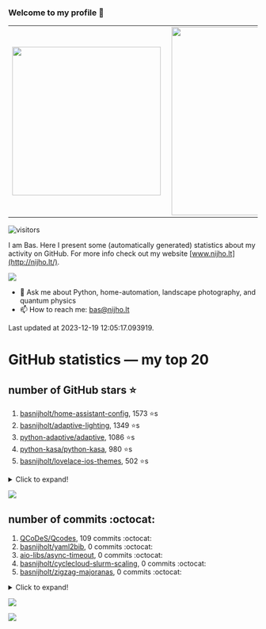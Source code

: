 ### Welcome to my profile 👋

<center>
  <table>
    <tr>
        <td><img width="300px" align="left" src="https://github-readme-stats.vercel.app/api/top-langs/?username=basnijholt&hide=TeX,Jupyter%20Notebook&layout=compact&theme=radical" /></td>
        <td><img align='right' src="https://github-readme-stats.vercel.app/api?username=basnijholt&show_icons=true&theme=radical" width="380"></td>
    </tr>
  </table>
</center>

![visitors](https://visitor-badge.glitch.me/badge?page_id=basnijholt.visitor-badge)

I am Bas. Here I present some (automatically generated) statistics about my activity on GitHub. For more info check out my website [www.nijho.lt](http://nijho.lt/).

![](https://www.nijho.lt/authors/admin/avatar_hu9e60e4b9bc120dfb6a666009f2878da6_182107_250x250_fill_q90_lanczos_center.jpg)

- 💬 Ask me about Python, home-automation, landscape photography, and quantum physics
- 📫 How to reach me: bas@nijho.lt

Last updated at 2023-12-19 12:05:17.093919.

# GitHub statistics — my top 20

## number of GitHub stars ⭐️

1. [basnijholt/home-assistant-config](https://github.com/basnijholt/home-assistant-config/), 1573 ⭐️s
2. [basnijholt/adaptive-lighting](https://github.com/basnijholt/adaptive-lighting/), 1349 ⭐️s
3. [python-adaptive/adaptive](https://github.com/python-adaptive/adaptive/), 1086 ⭐️s
4. [python-kasa/python-kasa](https://github.com/python-kasa/python-kasa/), 980 ⭐️s
5. [basnijholt/lovelace-ios-themes](https://github.com/basnijholt/lovelace-ios-themes/), 502 ⭐️s
<details><summary>Click to expand!</summary>

6. [basnijholt/lovelace-ios-dark-mode-theme](https://github.com/basnijholt/lovelace-ios-dark-mode-theme/), 429 ⭐️s
7. [basnijholt/miflora](https://github.com/basnijholt/miflora/), 361 ⭐️s
8. [basnijholt/rsync-time-machine.py](https://github.com/basnijholt/rsync-time-machine.py/), 352 ⭐️s
9. [topocm/topocm_content](https://github.com/topocm/topocm_content/), 257 ⭐️s
10. [basnijholt/home-assistant-streamdeck-yaml](https://github.com/basnijholt/home-assistant-streamdeck-yaml/), 151 ⭐️s
11. [basnijholt/home-assistant-macbook-touch-bar](https://github.com/basnijholt/home-assistant-macbook-touch-bar/), 94 ⭐️s
12. [basnijholt/unidep](https://github.com/basnijholt/unidep/), 80 ⭐️s
13. [kwant-project/kwant](https://github.com/kwant-project/kwant/), 79 ⭐️s
14. [basnijholt/markdown-code-runner](https://github.com/basnijholt/markdown-code-runner/), 75 ⭐️s
15. [basnijholt/home-assistant-streamdeck-yaml-addon](https://github.com/basnijholt/home-assistant-streamdeck-yaml-addon/), 53 ⭐️s
16. [basnijholt/aiokef](https://github.com/basnijholt/aiokef/), 34 ⭐️s
17. [basnijholt/thesis-cover](https://github.com/basnijholt/thesis-cover/), 29 ⭐️s
18. [basnijholt/adaptive-scheduler](https://github.com/basnijholt/adaptive-scheduler/), 22 ⭐️s
19. [basnijholt/instacron](https://github.com/basnijholt/instacron/), 20 ⭐️s
20. [kwant-project/kwant-tutorial-2016](https://github.com/kwant-project/kwant-tutorial-2016/), 18 ⭐️s

</details>

![](https://github.com/basnijholt/basnijholt/raw/main/stars_over_time.png)

## number of commits :octocat:

1. [QCoDeS/Qcodes](https://github.com/QCoDeS/Qcodes/), 109 commits :octocat:
2. [basnijholt/yaml2bib](https://github.com/basnijholt/yaml2bib/), 0 commits :octocat:
3. [aio-libs/async-timeout](https://github.com/aio-libs/async-timeout/), 0 commits :octocat:
4. [basnijholt/cyclecloud-slurm-scaling](https://github.com/basnijholt/cyclecloud-slurm-scaling/), 0 commits :octocat:
5. [basnijholt/zigzag-majoranas](https://github.com/basnijholt/zigzag-majoranas/), 0 commits :octocat:
<details><summary>Click to expand!</summary>

6. [conda-forge/qiskit-aer-feedstock](https://github.com/conda-forge/qiskit-aer-feedstock/), 0 commits :octocat:
7. [mamba-org/micromamba-devcontainer](https://github.com/mamba-org/micromamba-devcontainer/), 0 commits :octocat:
8. [devcontainers/features](https://github.com/devcontainers/features/), 0 commits :octocat:
9. [conda-forge/panel-feedstock](https://github.com/conda-forge/panel-feedstock/), 0 commits :octocat:
10. [TribuneX/home_assistant](https://github.com/TribuneX/home_assistant/), 0 commits :octocat:
11. [binance-exchange/binance-official-api-docs](https://github.com/binance-exchange/binance-official-api-docs/), 0 commits :octocat:
12. [basnijholt/backups](https://github.com/basnijholt/backups/), 0 commits :octocat:
13. [microsoft/qmt](https://github.com/microsoft/qmt/), 0 commits :octocat:
14. [stuertz/pybunqexport](https://github.com/stuertz/pybunqexport/), 0 commits :octocat:
15. [basnijholt/nanowire-qpc-spectrum](https://github.com/basnijholt/nanowire-qpc-spectrum/), 0 commits :octocat:
16. [conda-forge/opencensus-feedstock](https://github.com/conda-forge/opencensus-feedstock/), 0 commits :octocat:
17. [miyakogi/m2r](https://github.com/miyakogi/m2r/), 0 commits :octocat:
18. [conda-forge/azure-cosmos-feedstock](https://github.com/conda-forge/azure-cosmos-feedstock/), 0 commits :octocat:
19. [madsbk/lrcloud](https://github.com/madsbk/lrcloud/), 0 commits :octocat:
20. [conda-forge/pyvisa-feedstock](https://github.com/conda-forge/pyvisa-feedstock/), 0 commits :octocat:

</details>

![](https://github.com/basnijholt/basnijholt/raw/main/commits_per_hour.png)

![](https://github.com/basnijholt/basnijholt/raw/main/commits_per_weekday.png)

